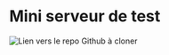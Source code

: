 # Mini serveur de test

![Lien vers le repo Github à cloner](https://github.com/O-clock-Zagreus/Spe-React-chatroom-server)
